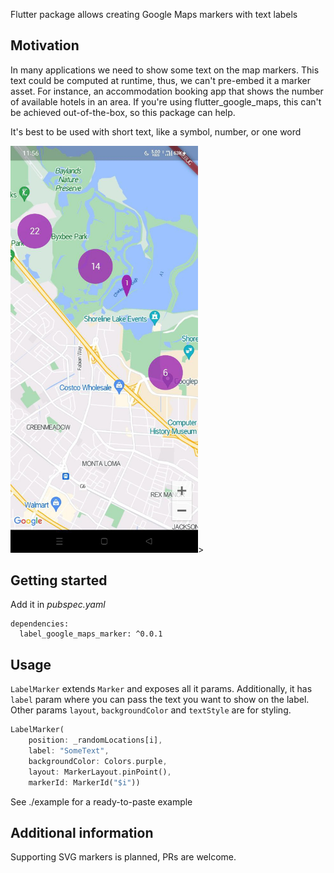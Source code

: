<!--
This README describes the package. If you publish this package to pub.dev,
this README's contents appear on the landing page for your package.

For information about how to write a good package README, see the guide for
[writing package pages](https://dart.dev/guides/libraries/writing-package-pages).

For general information about developing packages, see the Dart guide for
[creating packages](https://dart.dev/guides/libraries/create-library-packages)
and the Flutter guide for
[developing packages and plugins](https://flutter.dev/developing-packages).
-->

Flutter package allows creating Google Maps markers with text labels

## Motivation

In many applications we need to show some text on the map markers. This text could be computed at runtime, thus, we can't pre-embed it a marker asset. For instance, an accommodation booking app that shows the number of available hotels in an area. If you're using flutter_google_maps, this can't be achieved out-of-the-box, so this package can help.

It's best to be used with short text, like a symbol, number, or one word

<img width="300px" src="https://github.com/SharbelOkzan/label_google_maps_marker/blob/main/media/google_maps_labeled_marker_screenshot.jpg"/>> 

## Getting started

Add it in *pubspec.yaml*
```
dependencies:
  label_google_maps_marker: ^0.0.1
```
## Usage

`LabelMarker` extends `Marker` and exposes all it params.
Additionally, it has `label` param where you can pass the text you want to show on the label.
Other params `layout`, `backgroundColor` and `textStyle` are for styling.

```dart
LabelMarker(
    position: _randomLocations[i],
    label: "SomeText",
    backgroundColor: Colors.purple,
    layout: MarkerLayout.pinPoint(),
    markerId: MarkerId("$i"))
```

See ./example for a ready-to-paste example 

## Additional information

Supporting SVG markers is planned, PRs are welcome. 
